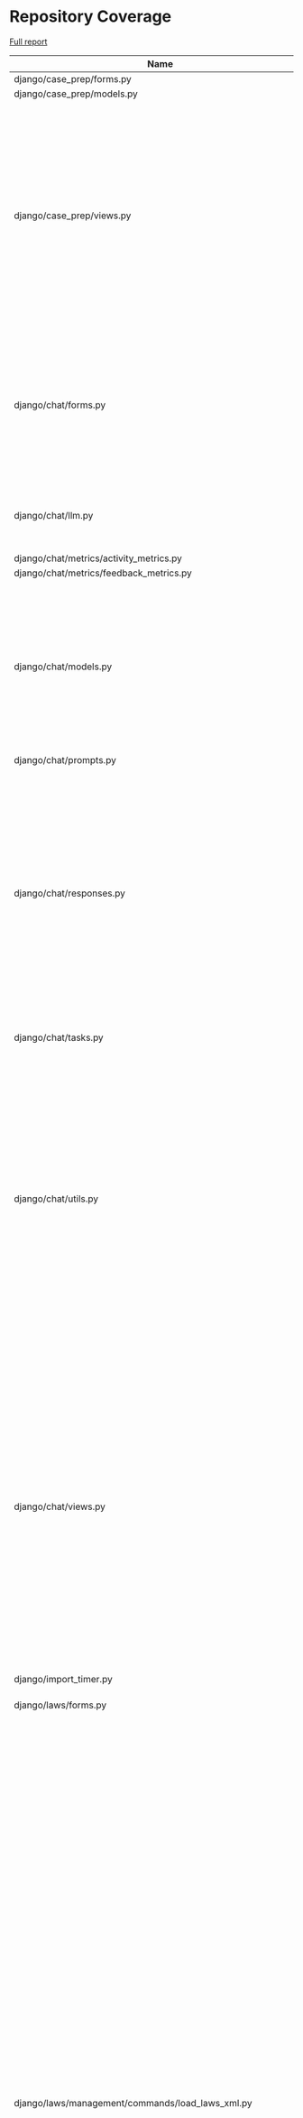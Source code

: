 # Repository Coverage

[Full report](https://htmlpreview.github.io/?https://github.com/justicecanada/otto/blob/python-coverage-comment-action-data/htmlcov/index.html)

| Name                                                                   |    Stmts |     Miss |   Cover |   Missing |
|----------------------------------------------------------------------- | -------: | -------: | ------: | --------: |
| django/case\_prep/forms.py                                             |        7 |        7 |      0% |      1-10 |
| django/case\_prep/models.py                                            |       34 |        2 |     94% |    23, 48 |
| django/case\_prep/views.py                                             |      194 |      118 |     39% |62, 86-101, 113, 135, 158-170, 174-207, 213-262, 266-278, 283-291, 295-306, 310-372, 377-402 |
| django/chat/forms.py                                                   |      125 |       23 |     82% |35, 43, 77, 97-109, 113-118, 127, 142, 146-151, 160, 324, 326-328 |
| django/chat/llm.py                                                     |       85 |       14 |     84% |43, 62-64, 70-72, 90-96, 216, 240 |
| django/chat/metrics/activity\_metrics.py                               |        4 |        0 |    100% |           |
| django/chat/metrics/feedback\_metrics.py                               |        3 |        0 |    100% |           |
| django/chat/models.py                                                  |      210 |       21 |     90% |34, 81, 84-85, 100-101, 240-243, 248-254, 298, 360-361, 365-367, 412, 422 |
| django/chat/prompts.py                                                 |       10 |        0 |    100% |           |
| django/chat/responses.py                                               |      247 |       77 |     69% |61, 65, 101, 181, 227-294, 319-320, 325-343, 346-359, 426, 472-506, 512-516, 556-557, 575, 579, 620-621 |
| django/chat/tasks.py                                                   |       71 |       54 |     24% |22-30, 35-106 |
| django/chat/utils.py                                                   |      225 |       43 |     81% |41, 126, 137-138, 186, 201, 203-204, 216-227, 254-267, 296-299, 314-316, 331, 365, 367, 419-426, 434, 456-466, 473 |
| django/chat/views.py                                                   |      333 |       50 |     85% |79-81, 121-123, 126-128, 137, 159, 179-186, 190-191, 229, 237, 267, 276-280, 375, 395-414, 445-450, 497, 502, 524, 550, 565-566, 622-630 |
| django/import\_timer.py                                                |        6 |        6 |      0% |       1-8 |
| django/laws/forms.py                                                   |       54 |        6 |     89% |24-29, 38, 52-57, 66 |
| django/laws/management/commands/load\_laws\_xml.py                     |      434 |      120 |     72% |26, 30-59, 74, 85-87, 103-104, 114-118, 146, 175, 236, 254, 256, 258, 277, 280, 282, 297-298, 300-301, 398-401, 411-429, 455-459, 471, 497, 549-550, 591-593, 704-708, 726-727, 729, 737, 777, 779, 797-799, 829-831, 834-836, 844-846, 848-850, 852-854, 856-858, 905-907, 923-925, 943-949, 997-1008, 1013, 1022-1023, 1046-1052 |
| django/laws/models.py                                                  |      104 |       22 |     79% |42-46, 90, 115-118, 152, 156-164, 168-169 |
| django/laws/prompts.py                                                 |        2 |        0 |    100% |           |
| django/laws/translation.py                                             |        5 |        0 |    100% |           |
| django/laws/utils.py                                                   |      103 |       87 |     16% |16-18, 26-36, 41-47, 51-66, 70-86, 93-106, 110-165, 173-174 |
| django/laws/views.py                                                   |      210 |       95 |     55% |60-90, 96-189, 198-209, 217, 239, 280, 282, 287-289, 301, 305, 331, 339, 347, 363-381, 423-431 |
| django/librarian/forms.py                                              |       85 |       25 |     71% |82, 105-112, 187-198, 204-213 |
| django/librarian/metrics/activity\_metrics.py                          |        9 |        9 |      0% |      1-50 |
| django/librarian/models.py                                             |      285 |       66 |     77% |45-47, 115, 117, 125, 127, 129, 135, 144-145, 152-153, 159-161, 179, 183, 223, 276-278, 281-282, 360-369, 379-384, 388, 392-395, 405-406, 415-427, 430-437, 440, 456 |
| django/librarian/tasks.py                                              |       92 |       39 |     58% |34-58, 65, 75, 84-94, 97, 117, 137-139, 150-153 |
| django/librarian/translation.py                                        |        8 |        0 |    100% |           |
| django/librarian/utils/markdown\_splitter.py                           |      170 |       10 |     94% |65, 68-70, 81, 116, 128, 242, 252, 259 |
| django/librarian/utils/process\_engine.py                              |      269 |       43 |     84% |39, 42-44, 49, 114-130, 135, 137, 139, 154, 170-179, 240, 264, 280-282, 331-335, 341-345, 393-394, 428 |
| django/librarian/views.py                                              |      286 |      143 |     50% |67-112, 119-141, 143-147, 154, 157-160, 173-191, 195-198, 217-233, 246-255, 287-296, 311, 318-320, 326, 332, 340, 347, 355, 361, 366, 374, 399-404, 410-415, 421-423, 431-435, 444-448, 457-461, 492, 503-510, 517-518 |
| django/otto/celery.py                                                  |       16 |        1 |     94% |        55 |
| django/otto/context\_processors.py                                     |        3 |        0 |    100% |           |
| django/otto/forms.py                                                   |       57 |        4 |     93% |72, 74, 158-159 |
| django/otto/management/commands/delete\_empty\_chats.py                |       19 |        1 |     95% |        29 |
| django/otto/management/commands/delete\_old\_chats.py                  |       20 |        2 |     90% |    31, 35 |
| django/otto/management/commands/reset\_app\_data.py                    |      124 |       20 |     84% |67-72, 90, 104-109, 129-134, 155-160, 174-175, 180-183, 198-203, 214 |
| django/otto/metrics/activity\_metrics.py                               |        2 |        0 |    100% |           |
| django/otto/metrics/feedback\_metrics.py                               |        3 |        0 |    100% |           |
| django/otto/models.py                                                  |      247 |       30 |     88% |26-28, 69-72, 101, 105-108, 143, 185, 201, 222, 229, 247, 308, 311, 347, 359, 365, 390, 394, 398, 402, 448-449, 463, 467, 471 |
| django/otto/rules.py                                                   |      121 |       18 |     85% |25, 42, 51, 89, 121, 149-153, 165, 167, 173, 178, 184, 188-189, 194 |
| django/otto/secure\_models.py                                          |      248 |       63 |     75% |21-22, 61, 86-100, 129-130, 135-136, 149-154, 183-224, 248, 268-269, 307, 337, 350, 359, 378, 393, 398, 403, 409-415, 418, 423, 437, 442, 447, 491-498, 517, 536-537, 549-552 |
| django/otto/settings.py                                                |      149 |       22 |     85% |37-39, 49-50, 205-214, 278-279, 359-365, 386, 413, 470-471 |
| django/otto/tasks.py                                                   |       21 |       21 |      0% |      1-35 |
| django/otto/templatetags/filters.py                                    |       10 |        0 |    100% |           |
| django/otto/templatetags/tags.py                                       |       10 |        1 |     90% |        18 |
| django/otto/translation.py                                             |       17 |        0 |    100% |           |
| django/otto/utils/auth.py                                              |       34 |        6 |     82% |     15-29 |
| django/otto/utils/cache.py                                             |       91 |       44 |     52% |25-30, 44, 55-60, 63-72, 75-80, 87-94, 99, 102, 105-107, 110-112 |
| django/otto/utils/common.py                                            |       19 |        1 |     95% |        22 |
| django/otto/utils/decorators.py                                        |       60 |        4 |     93% |24-25, 65, 87 |
| django/otto/utils/logging.py                                           |       15 |        0 |    100% |           |
| django/otto/views.py                                                   |      329 |       76 |     77% |41, 46-60, 101, 111-122, 169, 226, 278-281, 297-298, 312, 322-325, 354-364, 376-381, 384, 393, 395-398, 400-401, 403-406, 428, 436, 445, 512, 514, 516, 532-538, 548, 550, 552, 557-577, 616, 625-634 |
| django/template\_wizard/metrics/template\_wizard\_activity\_metrics.py |        2 |        0 |    100% |           |
| django/template\_wizard/models.py                                      |        9 |        0 |    100% |           |
| django/template\_wizard/translation.py                                 |        0 |        0 |    100% |           |
| django/template\_wizard/views.py                                       |       69 |       17 |     75% |63-70, 96, 146-153, 165-200 |
| django/template\_wizard/wizards/canlii\_wizard/utils.py                |      398 |      357 |     10% |81-143, 148-163, 172-180, 184-235, 239-251, 256-273, 278-294, 298-303, 307-394, 399-660, 665-974, 979-1200 |
| django/template\_wizard/wizards/canlii\_wizard/views.py                |      128 |      100 |     22% |50, 54-99, 112-117, 132-156, 161-213, 225-253, 258-291, 296-304 |
| django/text\_extractor/models.py                                       |       13 |        2 |     85% |    12, 23 |
| django/text\_extractor/utils.py                                        |      153 |       86 |     44% |49-72, 113-114, 132-287, 291-292 |
| django/text\_extractor/views.py                                        |      102 |       82 |     20% |31-34, 40-201, 205-218 |
|                                                              **TOTAL** | **6159** | **2038** | **67%** |           |


## Setup coverage badge

Below are examples of the badges you can use in your main branch `README` file.

### Direct image

[![Coverage badge](https://raw.githubusercontent.com/justicecanada/otto/python-coverage-comment-action-data/badge.svg)](https://htmlpreview.github.io/?https://github.com/justicecanada/otto/blob/python-coverage-comment-action-data/htmlcov/index.html)

This is the one to use if your repository is private or if you don't want to customize anything.

### [Shields.io](https://shields.io) Json Endpoint

[![Coverage badge](https://img.shields.io/endpoint?url=https://raw.githubusercontent.com/justicecanada/otto/python-coverage-comment-action-data/endpoint.json)](https://htmlpreview.github.io/?https://github.com/justicecanada/otto/blob/python-coverage-comment-action-data/htmlcov/index.html)

Using this one will allow you to [customize](https://shields.io/endpoint) the look of your badge.
It won't work with private repositories. It won't be refreshed more than once per five minutes.

### [Shields.io](https://shields.io) Dynamic Badge

[![Coverage badge](https://img.shields.io/badge/dynamic/json?color=brightgreen&label=coverage&query=%24.message&url=https%3A%2F%2Fraw.githubusercontent.com%2Fjusticecanada%2Fotto%2Fpython-coverage-comment-action-data%2Fendpoint.json)](https://htmlpreview.github.io/?https://github.com/justicecanada/otto/blob/python-coverage-comment-action-data/htmlcov/index.html)

This one will always be the same color. It won't work for private repos. I'm not even sure why we included it.

## What is that?

This branch is part of the
[python-coverage-comment-action](https://github.com/marketplace/actions/python-coverage-comment)
GitHub Action. All the files in this branch are automatically generated and may be
overwritten at any moment.